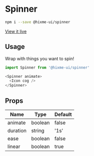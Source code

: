 # Spinner

```bash
npm i --save @hixme-ui/spinner
```
[View it live](https://hixme.github.io/hixme-ui/spinner)

## Usage
Wrap with things you want to spin!

```javascript
import Spinner from '@hixme-ui/spinner'

<Spinner animate>
  <Icon cog />
</Spinner>
```

## Props

| Name            | Type        | Default        |
|-----------------|-------------|----------------|
| animate         | boolean     | false          |
| duration        | string      | '1s'           |
| ease            | boolean     | false          |
| linear          | boolean     | true           |
